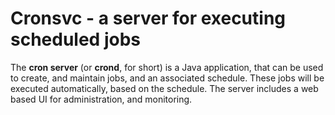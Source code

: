 # Cronsvc - a server for executing scheduled jobs

The **cron server** (or **crond**, for short) is a Java application, that can be used to create, and maintain jobs, and an associated schedule. These jobs will be executed automatically, based on the schedule. The server includes a web based UI for administration, and monitoring.
